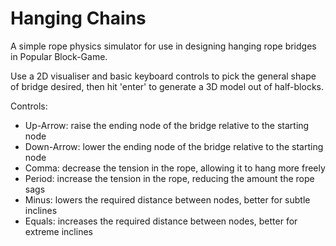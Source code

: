 # Hanging Chains

A simple rope physics simulator for use in designing hanging rope bridges in Popular Block-Game.

Use a 2D visualiser and basic keyboard controls to pick the general shape of bridge desired, then hit 'enter' to generate a 3D model out of half-blocks.


Controls:

* Up-Arrow: raise the ending node of the bridge relative to the starting node
* Down-Arrow: lower the ending node of the bridge relative to the starting node
* Comma: decrease the tension in the rope, allowing it to hang more freely
* Period: increase the tension in the rope, reducing the amount the rope sags
* Minus: lowers the required distance between nodes, better for subtle inclines
* Equals: increases the required distance between nodes, better for extreme inclines
